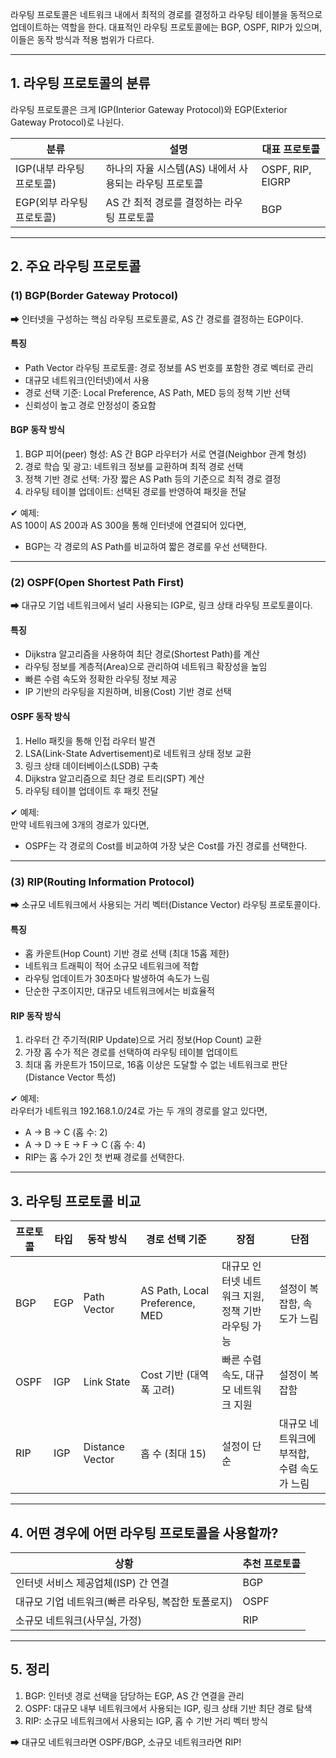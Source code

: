라우팅 프로토콜은 네트워크 내에서 최적의 경로를 결정하고 라우팅 테이블을 동적으로 업데이트하는 역할을 한다. 대표적인 라우팅 프로토콜에는 BGP, OSPF, RIP가 있으며, 이들은 동작 방식과 적용 범위가 다르다.  

---

## 1. 라우팅 프로토콜의 분류
라우팅 프로토콜은 크게 IGP(Interior Gateway Protocol)와 EGP(Exterior Gateway Protocol)로 나뉜다.

| 분류 | 설명 | 대표 프로토콜 |
|--------|--------|----------------|
| IGP(내부 라우팅 프로토콜) | 하나의 자율 시스템(AS) 내에서 사용되는 라우팅 프로토콜 | OSPF, RIP, EIGRP |
| EGP(외부 라우팅 프로토콜) | AS 간 최적 경로를 결정하는 라우팅 프로토콜 | BGP |

---

## 2. 주요 라우팅 프로토콜
### (1) BGP(Border Gateway Protocol)
➡ 인터넷을 구성하는 핵심 라우팅 프로토콜로, AS 간 경로를 결정하는 EGP이다.  

#### 특징
- Path Vector 라우팅 프로토콜: 경로 정보를 AS 번호를 포함한 경로 벡터로 관리
- 대규모 네트워크(인터넷)에서 사용
- 경로 선택 기준: Local Preference, AS Path, MED 등의 정책 기반 선택
- 신뢰성이 높고 경로 안정성이 중요함

#### BGP 동작 방식
1. BGP 피어(peer) 형성: AS 간 BGP 라우터가 서로 연결(Neighbor 관계 형성)
2. 경로 학습 및 광고: 네트워크 정보를 교환하며 최적 경로 선택
3. 정책 기반 경로 선택: 가장 짧은 AS Path 등의 기준으로 최적 경로 결정
4. 라우팅 테이블 업데이트: 선택된 경로를 반영하여 패킷을 전달

✔ 예제:  
AS 100이 AS 200과 AS 300을 통해 인터넷에 연결되어 있다면,  
- BGP는 각 경로의 AS Path를 비교하여 짧은 경로를 우선 선택한다.

---

### (2) OSPF(Open Shortest Path First)
➡ 대규모 기업 네트워크에서 널리 사용되는 IGP로, 링크 상태 라우팅 프로토콜이다.  

#### 특징
- Dijkstra 알고리즘을 사용하여 최단 경로(Shortest Path)를 계산
- 라우팅 정보를 계층적(Area)으로 관리하여 네트워크 확장성을 높임
- 빠른 수렴 속도와 정확한 라우팅 정보 제공
- IP 기반의 라우팅을 지원하며, 비용(Cost) 기반 경로 선택

#### OSPF 동작 방식
1. Hello 패킷을 통해 인접 라우터 발견  
2. LSA(Link-State Advertisement)로 네트워크 상태 정보 교환  
3. 링크 상태 데이터베이스(LSDB) 구축  
4. Dijkstra 알고리즘으로 최단 경로 트리(SPT) 계산  
5. 라우팅 테이블 업데이트 후 패킷 전달  

✔ 예제:  
만약 네트워크에 3개의 경로가 있다면,  
- OSPF는 각 경로의 Cost를 비교하여 가장 낮은 Cost를 가진 경로를 선택한다.

---

### (3) RIP(Routing Information Protocol)
➡ 소규모 네트워크에서 사용되는 거리 벡터(Distance Vector) 라우팅 프로토콜이다.

#### 특징
- 홉 카운트(Hop Count) 기반 경로 선택 (최대 15홉 제한)
- 네트워크 트래픽이 적어 소규모 네트워크에 적합
- 라우팅 업데이트가 30초마다 발생하여 속도가 느림
- 단순한 구조이지만, 대규모 네트워크에서는 비효율적

#### RIP 동작 방식
1. 라우터 간 주기적(RIP Update)으로 거리 정보(Hop Count) 교환  
2. 가장 홉 수가 적은 경로를 선택하여 라우팅 테이블 업데이트  
3. 최대 홉 카운트가 15이므로, 16홉 이상은 도달할 수 없는 네트워크로 판단(Distance Vector 특성)  

✔ 예제:  
라우터가 네트워크 192.168.1.0/24로 가는 두 개의 경로를 알고 있다면,  
- A → B → C (홉 수: 2)  
- A → D → E → F → C (홉 수: 4)  
- RIP는 홉 수가 2인 첫 번째 경로를 선택한다.

---

## 3. 라우팅 프로토콜 비교

| 프로토콜 | 타입 | 동작 방식 | 경로 선택 기준 | 장점 | 단점 |
|---------|------|---------|-------------|-----|-----|
| BGP | EGP | Path Vector | AS Path, Local Preference, MED | 대규모 인터넷 네트워크 지원, 정책 기반 라우팅 가능 | 설정이 복잡함, 속도가 느림 |
| OSPF | IGP | Link State | Cost 기반 (대역폭 고려) | 빠른 수렴 속도, 대규모 네트워크 지원 | 설정이 복잡함 |
| RIP | IGP | Distance Vector | 홉 수 (최대 15) | 설정이 단순 | 대규모 네트워크에 부적합, 수렴 속도가 느림 |

---

## 4. 어떤 경우에 어떤 라우팅 프로토콜을 사용할까?
| 상황 | 추천 프로토콜 |
|---------|----------------|
| 인터넷 서비스 제공업체(ISP) 간 연결 | BGP |
| 대규모 기업 네트워크(빠른 라우팅, 복잡한 토폴로지) | OSPF |
| 소규모 네트워크(사무실, 가정) | RIP |

---

## 5. 정리
1. BGP: 인터넷 경로 선택을 담당하는 EGP, AS 간 연결을 관리  
2. OSPF: 대규모 내부 네트워크에서 사용되는 IGP, 링크 상태 기반 최단 경로 탐색  
3. RIP: 소규모 네트워크에서 사용되는 IGP, 홉 수 기반 거리 벡터 방식  

➡ 대규모 네트워크라면 OSPF/BGP, 소규모 네트워크라면 RIP! 

